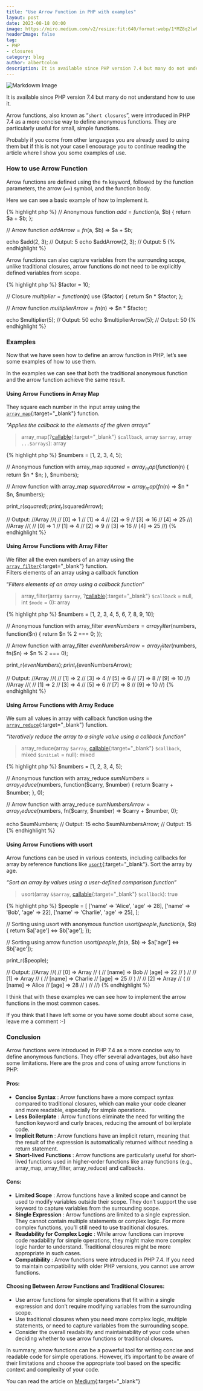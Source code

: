 ```yaml
---
title: "Use Arrow Function in PHP with examples"
layout: post
date: 2023-08-18 00:00
image: https://miro.medium.com/v2/resize:fit:640/format:webp/1*MZ8q2lwR54p9UOXPR2Vy3g.png
headerImage: false
tag:
- PHP
- closures
category: blog
author: albertcolom
description: It is available since PHP version 7.4 but many do not understand how to use it.
---
```


![Markdowm Image](https://miro.medium.com/v2/resize:fit:640/format:webp/1*MZ8q2lwR54p9UOXPR2Vy3g.png)

It is available since PHP version 7.4 but many do not understand how to use it.

Arrow functions, also known as “`short closures`”, were introduced in PHP 7.4 as a more concise way to define anonymous functions. They are particularly useful for small, simple functions.

Probably if you come from other languages you are already used to using them but if this is not your case I encourage you to continue reading the article where I show you some examples of use.

### How to use Arrow Function

Arrow functions are defined using the `fn` keyword, followed by the function parameters, the arrow (`=>`) symbol, and the function body.

Here we can see a basic example of how to implement it.

{% highlight php %}
// Anonymous function
$add = function($a, $b) {
    return $a + $b;
};

// Arrow function
$addArrow = fn($a, $b) => $a + $b;

echo $add(2, 3);        // Output: 5
echo $addArrow(2, 3);   // Output: 5
{% endhighlight %}

Arrow functions can also capture variables from the surrounding scope, unlike traditional closures, arrow functions do not need to be explicitly defined variables from scope.

{% highlight php %}
$factor = 10;

// Closure
$multiplier = function($n) use ($factor) {
    return $n * $factor;
};

// Arrow function
$multiplierArrow = fn($n) => $n * $factor;

echo $multiplier(5);        // Output: 50
echo $multiplierArrow(5);   // Output: 50
{% endhighlight %}

### Examples

Now that we have seen how to define an arrow function in PHP, let’s see some examples of how to use them.

In the examples we can see that both the traditional anonymous function and the arrow function achieve the same result.

#### Using Arrow Functions in Array Map

They square each number in the input array using the [`array_map`](https://www.php.net/manual/en/function.array-map.php){:target="_blank"} function.

_“Applies the callback to the elements of the given arrays”_

> array_map(?[callable](https://www.php.net/manual/en/language.types.callable.php){:target="_blank"} `$callback`, array `$array`, array `...$arrays`): array

{% highlight php %}
$numbers = [1, 2, 3, 4, 5];

// Anonymous function with array_map
$squared = array_map(function($n) {
    return $n * $n;
}, $numbers);

// Arrow function with array_map
$squaredArrow = array_map(fn($n) => $n * $n, $numbers);

print_r($squared);
print_r($squaredArrow);

// Output:
//Array
//(
//  [0] => 1
//  [1] => 4
//  [2] => 9
//  [3] => 16
//  [4] => 25
//)
//Array
//(
//  [0] => 1
//  [1] => 4
//  [2] => 9
//  [3] => 16
//  [4] => 25
//)
{% endhighlight %}

#### Using Arrow Functions with Array Filter

We filter all the even numbers of an array using the [`array_filter`](https://www.php.net/manual/en/function.array-filter.php){:target="_blank"} function.  
Filters elements of an array using a callback function

“_Filters elements of an array using a callback function_”

> array_filter(array `$array`, ?[callable](https://www.php.net/manual/en/language.types.callable.php){:target="_blank"} `$callback` = null, int `$mode` = 0): array

{% highlight php %}
$numbers = [1, 2, 3, 4, 5, 6, 7, 8, 9, 10];

// Anonymous function with array_filter
$evenNumbers = array_filter($numbers, function($n) {
    return $n % 2 === 0;
});

// Arrow function with array_filter
$evenNumbersArrow = array_filter($numbers, fn($n) => $n % 2 === 0);

print_r($evenNumbers);
print_r($evenNumbersArrow);

// Output:
//Array
//(
//  [1] => 2
//  [3] => 4
//  [5] => 6
//  [7] => 8
//  [9] => 10
//)
//Array
//(
//  [1] => 2
//  [3] => 4
//  [5] => 6
//  [7] => 8
//  [9] => 10
//)
{% endhighlight %}

#### Using Arrow Functions with Array Reduce

We sum all values in array with callback function using the [`array_reduce`](https://www.php.net/manual/en/function.array-filter.php){:target="_blank"} function.

_“Iteratively reduce the array to a single value using a callback function”_

> array_reduce(array `$array`, [callable](https://www.php.net/manual/en/language.types.callable.php){:target="_blank"} `$callback`, mixed `$initial` = null): mixed

{% highlight php %}
$numbers = [1, 2, 3, 4, 5];

// Anonymous function with array_reduce
$sumNumbers = array_reduce($numbers, function($carry, $number) {
    return $carry + $number;
}, 0);

// Arrow function with array_reduce
$sumNumbersArrow = array_reduce($numbers, fn($carry, $number) => $carry + $number, 0);

echo $sumNumbers;       // Output: 15
echo $sumNumbersArrow;  // Output: 15
{% endhighlight %}

#### Using Arrow Functions with usort

Arrow functions can be used in various contexts, including callbacks for array by reference functions like [`usort`](https://www.php.net/manual/en/function.usort.php){:target="_blank"}. Sort the array by age.

_“Sort an array by values using a user-defined comparison function”_

> usort(array `&$array`, [callable](https://www.php.net/manual/en/language.types.callable.php){:target="_blank"} `$callback`): true

{% highlight php %}
$people = [
    ['name' => 'Alice', 'age' => 28],
    ['name' => 'Bob', 'age' => 22],
    ['name' => 'Charlie', 'age' => 25],
];

// Sorting using usort with anonymous function
usort($people, function($a, $b) {
    return $a['age'] <=> $b['age'];
});

// Sorting using arrow function
usort($people, fn($a, $b) => $a['age'] <=> $b['age']);

print_r($people);

// Output:
//Array
//(
//  [0] => Array
//      (
//          [name] => Bob
//          [age] => 22
//      )
//
//  [1] => Array
//      (
//          [name] => Charlie
//          [age] => 25
//      )
//
//  [2] => Array
//    (
//      [name] => Alice
//      [age] => 28
//    )
//
//)
{% endhighlight %}

I think that with these examples we can see how to implement the arrow functions in the most common cases.

If you think that I have left some or you have some doubt about some case, leave me a comment :-)

### Conclusion

Arrow functions were introduced in PHP 7.4 as a more concise way to define anonymous functions. They offer several advantages, but also have some limitations. Here are the pros and cons of using arrow functions in PHP:

#### Pros:

- **Concise Syntax** : Arrow functions have a more compact syntax compared to traditional closures, which can make your code cleaner and more readable, especially for simple operations.
- **Less Boilerplate** : Arrow functions eliminate the need for writing the function keyword and curly braces, reducing the amount of boilerplate code.
- **Implicit Return** : Arrow functions have an implicit return, meaning that the result of the expression is automatically returned without needing a return statement.
- **Short-lived Functions** : Arrow functions are particularly useful for short-lived functions used in higher-order functions like array functions (e.g., array\_map, array\_filter, array\_reduce) and callbacks.

#### Cons:

- **Limited Scope** : Arrow functions have a limited scope and cannot be used to modify variables outside their scope. They don’t support the use keyword to capture variables from the surrounding scope.
- **Single Expression** : Arrow functions are limited to a single expression. They cannot contain multiple statements or complex logic. For more complex functions, you’ll still need to use traditional closures.
- **Readability for Complex Logic** : While arrow functions can improve code readability for simple operations, they might make more complex logic harder to understand. Traditional closures might be more appropriate in such cases.
- **Compatibility** : Arrow functions were introduced in PHP 7.4. If you need to maintain compatibility with older PHP versions, you cannot use arrow functions.

#### Choosing Between Arrow Functions and Traditional Closures:

- Use arrow functions for simple operations that fit within a single expression and don’t require modifying variables from the surrounding scope.
- Use traditional closures when you need more complex logic, multiple statements, or need to capture variables from the surrounding scope.
- Consider the overall readability and maintainability of your code when deciding whether to use arrow functions or traditional closures.

In summary, arrow functions can be a powerful tool for writing concise and readable code for simple operations. However, it’s important to be aware of their limitations and choose the appropriate tool based on the specific context and complexity of your code.

You can read the article on [Medium](https://medium.com/@albertcolom/how-to-use-arrow-function-in-php-c28490ff7fb7){:target="_blank"}
